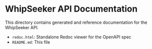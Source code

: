 # WhipSeeker API Documentation

This directory contains generated and reference documentation for the WhipSeeker API.

- `redoc.html`: Standalone Redoc viewer for the OpenAPI spec
- `README.md`: This file 